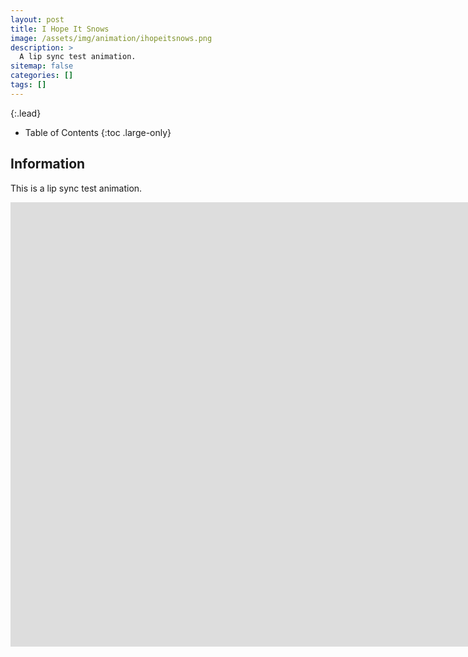 ```yaml
---
layout: post
title: I Hope It Snows
image: /assets/img/animation/ihopeitsnows.png
description: >
  A lip sync test animation.
sitemap: false
categories: []
tags: []
---
```


{:.lead}

- Table of Contents
{:toc .large-only}

## Information

This is a lip sync test animation.

<div class="lead aspect-ratio sixteen-nine">
          
<iframe width="1903" height="711" src="https://www.youtube.com/embed/Oyh-HFN9-c0" frameborder="0" allow="accelerometer; autoplay; clipboard-write; encrypted-media; gyroscope; picture-in-picture" allowfullscreen></iframe>

</div>